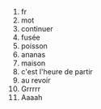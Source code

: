  1. fr
 2. mot
 3. continuer
 4. fusée
 5. poisson
 6. ananas
 7. maison
 8. c'est l'heure de partir
 9. au revoir
 10. Grrrrr
 11. Aaaah